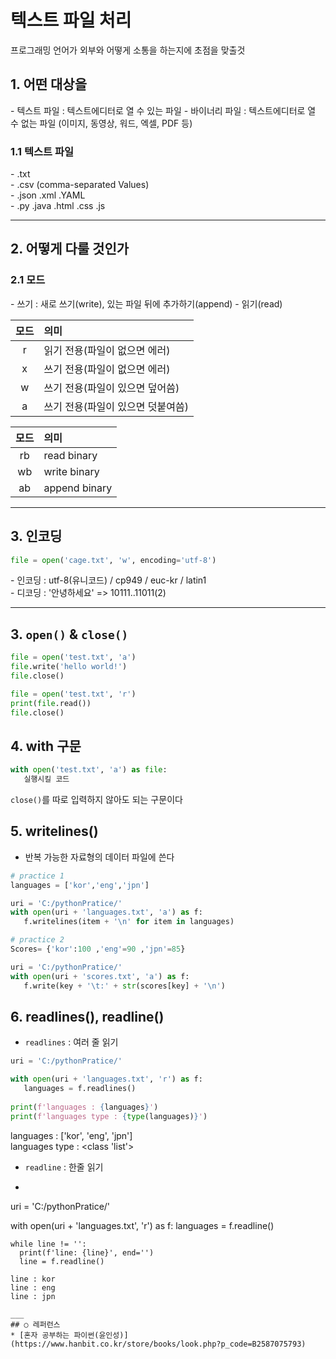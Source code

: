 텍스트 파일 처리
===
프로그래밍 언어가 외부와 어떻게 소통을 하는지에 초점을 맞출것

## 1. 어떤 대상을   
\- 텍스트 파일 : 텍스트에디터로 열 수 있는 파일
\- 바이너리 파일 : 텍스트에디터로 열 수 없는 파일 (이미지, 동영상, 워드, 엑셀, PDF 등)

### 1.1 텍스트 파일
\- .txt  
\- .csv (comma-separated Values)  
\- .json .xml .YAML  
\- .py .java .html .css .js

___
## 2. 어떻게 다룰 것인가   
### 2.1 모드
\- 쓰기 : 새로 쓰기(write), 있는 파일 뒤에 추가하기(append)
\- 읽기(read)

| 모드 | 의미 |
| :--: | :-- |
| r | 읽기 전용(파일이 없으면 에러) |
| x | 쓰기 전용(파일이 없으면 에러) |
| w | 쓰기 전용(파일이 있으면 덮어씀) |
| a | 쓰기 전용(파일이 있으면 덧붙여씀) |

| 모드 | 의미 |
| :--: | :-- |
| rb | read binary |
| wb | write binary |
| ab | append binary |

___
## 3. 인코딩
```python
file = open('cage.txt', 'w', encoding='utf-8')
```
\- 인코딩 : utf-8(유니코드) / cp949 / euc-kr / latin1   
\- 디코딩 : '안녕하세요' => 10111..11011(2)  

___
## 3. `open()` & `close()`
```python
file = open('test.txt', 'a')
file.write('hello world!')
file.close()

file = open('test.txt', 'r')
print(file.read())
file.close()
```

## 4. with 구문
```python
with open('test.txt', 'a') as file:
   실행시킬 코드
```
`close()`를 따로 입력하지 않아도 되는 구문이다

## 5. writelines()
- 반복 가능한 자료형의 데이터 파일에 쓴다
```python
# practice 1
languages = ['kor','eng','jpn']

uri = 'C:/pythonPratice/'
with open(uri + 'languages.txt', 'a') as f:
   f.writelines(item + '\n' for item in languages)

# practice 2
Scores= {'kor':100 ,'eng'=90 ,'jpn'=85}

uri = 'C:/pythonPratice/'
with open(uri + 'scores.txt', 'a') as f:
   f.write(key + '\t:' + str(scores[key] + '\n')
```

## 6. readlines(), readline()
- `readlines` : 여러 줄 읽기
```python
uri = 'C:/pythonPratice/'

with open(uri + 'languages.txt', 'r') as f:
   languages = f.readlines()
   
print(f'languages : {languages}')
print(f'languages type : {type(languages)}')
```
languages : ['kor', 'eng', 'jpn']   
languages type : <class 'list'> 

- `readline` : 한줄 읽기
- ```python
uri = 'C:/pythonPratice/'

with open(uri + 'languages.txt', 'r') as f:
   languages = f.readline()
   
    while line != '':
      print(f'line: {line}', end='')
      line = f.readline()
```
line : kor   
line : eng
line : jpn   

___
## ○ 레퍼런스
* [혼자 공부하는 파이썬(윤인성)](https://www.hanbit.co.kr/store/books/look.php?p_code=B2587075793)
